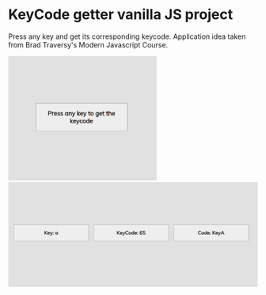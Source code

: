 # KeyCode getter vanilla JS project
Press any key and get its corresponding keycode.
Application idea taken from Brad Traversy's Modern Javascript Course.

<img src= "images/default.png" width= '300'>
<img src= "images/pressed.png" width= '600'>